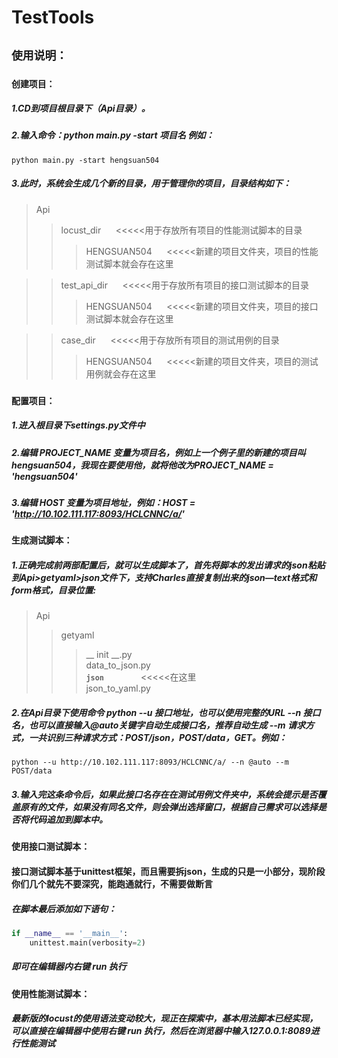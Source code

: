 # TestTools
## **`使用说明：`**

### **`创建项目：`**
##### 1.CD到项目根目录下（Api目录）。
##### 2.输入命令：python main.py -start 项目名 例如：
```shell script
python main.py -start hengsuan504
```
##### 3.此时，系统会生成几个新的目录，用于管理你的项目，目录结构如下：
>Api
>>locust_dir &nbsp;&nbsp;&nbsp;&nbsp;&nbsp;<<<<<用于存放所有项目的性能测试脚本的目录<br>
>>>HENGSUAN504 &nbsp;&nbsp;&nbsp;&nbsp;&nbsp;<<<<<新建的项目文件夹，项目的性能测试脚本就会存在这里<br>

>>test_api_dir &nbsp;&nbsp;&nbsp;&nbsp;&nbsp;<<<<<用于存放所有项目的接口测试脚本的目录<br>
>>>HENGSUAN504 &nbsp;&nbsp;&nbsp;&nbsp;&nbsp;<<<<<新建的项目文件夹，项目的接口测试脚本就会存在这里<br>

>>case_dir &nbsp;&nbsp;&nbsp;&nbsp;&nbsp;<<<<<用于存放所有项目的测试用例的目录<br>
>>>HENGSUAN504 &nbsp;&nbsp;&nbsp;&nbsp;&nbsp;<<<<<新建的项目文件夹，项目的测试用例就会存在这里

### **`配置项目：`**
##### 1.进入根目录下settings.py文件中
##### 2.编辑 PROJECT_NAME 变量为项目名，例如上一个例子里的新建的项目叫hengsuan504，我现在要使用他，就将他改为**PROJECT_NAME = 'hengsuan504'**
##### 3.编辑 HOST 变量为项目地址，例如：HOST = 'http://10.102.111.117:8093/HCLCNNC/a/'

### **`生成测试脚本：`**
##### 1.正确完成前两部配置后，就可以生成脚本了，首先将脚本的发出请求的json粘贴到Api>getyaml>json文件下，支持Charles直接复制出来的json—text格式和form格式，目录位置:<br>
> Api
>> getyaml
>>> __ init __.py<br>
>>> data_to_json.py<br>
>>> **`json`**&nbsp;&nbsp;&nbsp;&nbsp;&nbsp;&nbsp;&nbsp;&nbsp;&nbsp;&nbsp;&nbsp;&nbsp;&nbsp;&nbsp;&nbsp;<<<<<在这里<br>
>>> json_to_yaml.py<br>

##### 2.在Api目录下使用命令 python --u 接口地址，也可以使用完整的URL --n 接口名，也可以直接输入@auto关键字自动生成接口名，推荐自动生成 --m 请求方式，一共识别三种请求方式：POST/json，POST/data，GET。例如：
```shell script
python --u http://10.102.111.117:8093/HCLCNNC/a/ --n @auto --m POST/data
```
##### 3.输入完这条命令后，如果此接口名存在在测试用例文件夹中，系统会提示是否覆盖原有的文件，如果没有同名文件，则会弹出选择窗口，根据自己需求可以选择是否将代码追加到脚本中。

### **`使用接口测试脚本：`**
#### **接口测试脚本基于unittest框架，而且需要拆json，生成的只是一小部分，现阶段你们几个就先不要深究，能跑通就行，不需要做断言**
##### 在脚本最后添加如下语句：<br>
```python
if __name__ == '__main__':
    unittest.main(verbosity=2)
```
##### 即可在编辑器内右键 run 执行

### **`使用性能测试脚本：`**
##### 最新版的locust的使用语法变动较大，现正在探索中，基本用法脚本已经实现，可以直接在编辑器中使用右键 run 执行，然后在浏览器中输入127.0.0.1:8089进行性能测试
